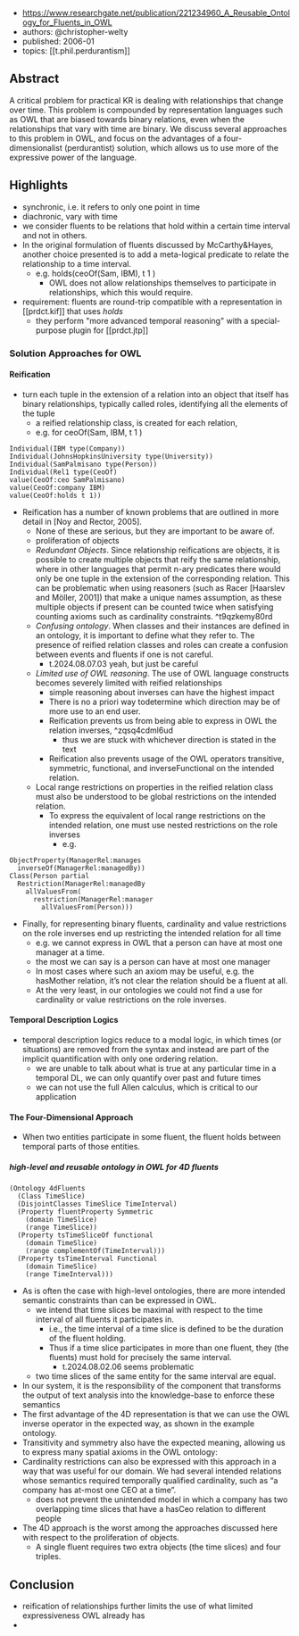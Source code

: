 
- https://www.researchgate.net/publication/221234960_A_Reusable_Ontology_for_Fluents_in_OWL
- authors: @christopher-welty
- published: 2006-01
- topics: [[t.phil.perdurantism]]


## Abstract

A critical problem for practical KR is dealing with relationships that change over time. This problem is compounded by representation languages such as OWL that are biased towards binary relations, even when the relationships that vary with time are binary. We discuss several approaches to this problem in OWL, and focus on the advantages of a four-dimensionalist (perdurantist) solution, which allows us to use more of the expressive power of the language.

## Highlights

- synchronic, i.e. it refers to only one point in time
- diachronic, vary with time
- we consider fluents to be relations that hold within a certain time interval and not in others.
- In the original formulation of fluents discussed by McCarthy&Hayes, another choice presented is to add a meta-logical predicate to relate the relationship to a time interval. 
  - e.g. holds(ceoOf(Sam, IBM), t 1 )
    - OWL does not allow relationships themselves to participate in relationships, which this would require.
- requirement: fluents are round-trip compatible with a representation in [[prdct.kif]] that uses *holds*
  - they perform "more advanced temporal reasoning" with a special-purpose plugin for [[prdct.jtp]]

### Solution Approaches for OWL

#### Reification

- turn each tuple in the extension of a relation into an object that itself has binary relationships, typically called
roles, identifying all the elements of the tuple
  - a reified relationship class, is created for each relation,
  - e.g. for ceoOf(Sam, IBM, t 1 )

```
Individual(IBM type(Company))
Individual(JohnsHopkinsUniversity type(University))
Individual(SamPalmisano type(Person))
Individual(Rel1 type(CeoOf)
value(CeoOf:ceo SamPalmisano)
value(CeoOf:company IBM)
value(CeoOf:holds t 1))
```

- Reification has a number of known problems that are outlined in more detail in [Noy and Rector, 2005]. 
  - None of these are serious, but they are important to be aware of.
  - proliferation of objects
  - *Redundant Objects*. Since relationship reifications are objects, it is possible to create multiple objects that reify the same relationship, where in other languages that permit n-ary predicates there would only be one tuple in the extension of the corresponding relation. This can be problematic when using reasoners (such as Racer [Haarslev and Möller, 2001]) that make a unique names assumption, as these multiple objects if present can be counted twice when satisfying counting axioms such as cardinality constraints.  ^t9qzkemy80rd
  - *Confusing ontology*. When classes and their instances are defined in an ontology, it is important to define what they refer to. The presence of reified relation classes and roles can create a confusion between events and fluents if one is not careful.
    - t.2024.08.07.03 yeah, but just be careful
  - *Limited use of OWL reasoning*. The use of OWL language constructs becomes severely limited with reified relationships
    - simple reasoning about inverses can have the highest impact
    - There is no a priori way todetermine which direction may be of more use to an end user.
    -  Reification prevents us from being able to express in OWL the relation inverses, ^zqsq4cdml6ud
       -  thus we are stuck with whichever direction is stated in the text
    -  Reification also prevents usage of the OWL operators transitive, symmetric, functional, and inverseFunctional on the intended relation.
   -  Local range restrictions on properties in the reified relation class must also be understood to be global restrictions on the intended relation. 
      -  To express the equivalent of local range restrictions on the intended relation, one must use nested restrictions on the role inverses
         - e.g. 
```
ObjectProperty(ManagerRel:manages
  inverseOf(ManagerRel:managedBy))
Class(Person partial
  Restriction(ManagerRel:managedBy
    allValuesFrom(
      restriction(ManagerRel:manager
        allValuesFrom(Person)))
```

  - Finally, for representing binary fluents, cardinality and value restrictions on the role inverses end up restricting the intended relation for all time
    - e.g. we cannot express in OWL that a person can have at most one manager at a time.
    - the most we can say is a person can have at most one manager
    - In most cases where such an axiom may be useful, e.g. the hasMother relation, it’s not clear the relation should be a fluent at all. 
    - At the very least, in our ontologies we could not find a use for cardinality or value restrictions on the role inverses.

#### Temporal Description Logics

-  temporal description logics reduce to a modal logic, in which times (or situations) are removed from the syntax and instead are part of the implicit quantification with only one ordering relation.
   -  we are unable to talk about what is true at any particular time in a temporal DL, we can only quantify over past and future times
   - we can not use the full Allen calculus, which is critical to our application

#### The Four-Dimensional Approach

- When two entities participate in some fluent, the fluent holds between temporal parts of those entities.

##### high-level and reusable ontology in OWL for 4D fluents

```
(Ontology 4dFluents
  (Class TimeSlice)
  (DisjointClasses TimeSlice TimeInterval)
  (Property fluentProperty Symmetric
    (domain TimeSlice)
    (range TimeSlice))
  (Property tsTimeSliceOf functional
    (domain TimeSlice)
    (range complementOf(TimeInterval)))
  (Property tsTimeInterval Functional
    (domain TimeSlice)
    (range TimeInterval)))
```

- As is often the case with high-level ontologies, there are more intended semantic constraints than can be expressed in OWL. 
  - we intend that time slices be maximal with respect to the time interval of all fluents it participates in.
    - i.e., the time interval of a time slice is defined to be the duration of the fluent holding.
    - Thus if a time slice participates in more than one fluent, they (the fluents) must hold for precisely the same interval.
      - t.2024.08.02.06 seems problematic
  - two time slices of the same entity for the same interval are equal.
- In our system, it is the responsibility of the component that transforms the output of text analysis into the knowledge-base to enforce these semantics
- The first advantage of the 4D representation is that we can use the OWL inverse operator in the expected way, as shown in the example ontology.
- Transitivity and symmetry also have the expected meaning, allowing us to express many spatial axioms in the OWL ontology:
- Cardinality restrictions can also be expressed with this approach in a way that was useful for our domain. We had several intended relations whose semantics required temporally qualified cardinality, such as “a company has at-most one CEO at a time”. 
  - does not prevent the unintended model in which a company has two overlapping time slices that have a hasCeo relation to different people
- The 4D approach is the worst among the approaches discussed here with respect to the proliferation of objects. 
  - A single fluent requires two extra objects (the time slices) and four triples.

## Conclusion

- reification of relationships further limits the use of what limited expressiveness OWL already has
- 